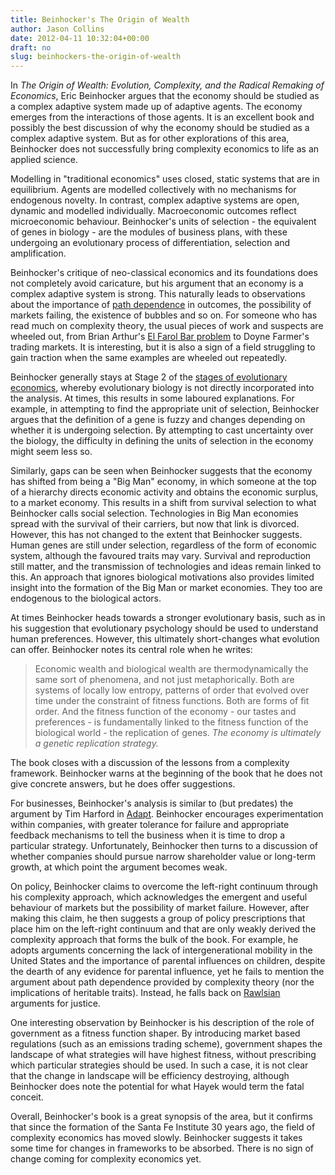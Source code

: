 ```yaml
---
title: Beinhocker's The Origin of Wealth
author: Jason Collins
date: 2012-04-11 10:32:04+00:00
draft: no
slug: beinhockers-the-origin-of-wealth
---
```


In *The Origin of Wealth: Evolution, Complexity, and the Radical Remaking of Economics*, Eric Beinhocker argues that the economy should be studied as a complex adaptive system made up of adaptive agents. The economy emerges from the interactions of those agents. It is an excellent book and possibly the best discussion of why the economy should be studied as a complex adaptive system. But as for other explorations of this area, Beinhocker does not successfully bring complexity economics to life as an applied science.

Modelling in "traditional economics" uses closed, static systems that are in equilibrium. Agents are modelled collectively with no mechanisms for endogenous novelty. In contrast, complex adaptive systems are open, dynamic and modelled individually. Macroeconomic outcomes reflect microeconomic behaviour. Beinhocker's units of selection - the equivalent of genes in biology - are the modules of business plans, with these undergoing an evolutionary process of differentiation, selection and amplification.

Beinhocker's critique of neo-classical economics and its foundations does not completely avoid caricature, but his argument that an economy is a complex adaptive system is strong. This naturally leads to observations about the importance of [path dependence](http://en.wikipedia.org/wiki/Path_dependence) in outcomes, the possibility of markets failing, the existence of bubbles and so on. For someone who has read much on complexity theory, the usual pieces of work and suspects are wheeled out, from Brian Arthur's [El Farol Bar problem](https://en.wikipedia.org/wiki/El_Farol_Bar_problem) to Doyne Farmer's trading markets. It is interesting, but it is also a sign of a field struggling to gain traction when the same examples are wheeled out repeatedly.

Beinhocker generally stays at Stage 2 of the [stages of evolutionary economics](https://www.jasoncollins.blog/the-three-stages-of-evolutionary-economics/), whereby evolutionary biology is not directly incorporated into the analysis. At times, this results in some laboured explanations. For example, in attempting to find the appropriate unit of selection, Beinhocker argues that the definition of a gene is fuzzy and changes depending on whether it is undergoing selection. By attempting to cast uncertainty over the biology, the difficulty in defining the units of selection in the economy might seem less so.

Similarly, gaps can be seen when Beinhocker suggests that the economy has shifted from being a "Big Man" economy, in which someone at the top of a hierarchy directs economic activity and obtains the economic surplus, to a market economy. This results in a shift from survival selection to what Beinhocker calls social selection. Technologies in Big Man economies spread with the survival of their carriers, but now that link is divorced. However, this has not changed to the extent that Beinhocker suggests. Human genes are still under selection, regardless of the form of economic system, although the favoured traits may vary. Survival and reproduction still matter, and the transmission of technologies and ideas remain linked to this. An approach that ignores biological motivations also provides limited insight into the formation of the Big Man or market economies. They too are endogenous to the biological actors.

At times Beinhocker heads towards a stronger evolutionary basis, such as in his suggestion that evolutionary psychology should be used to understand human preferences. However, this ultimately short-changes what evolution can offer. Beinhocker notes its central role when he writes:

>Economic wealth and biological wealth are thermodynamically the same sort of phenomena, and not just metaphorically. Both are systems of locally low entropy, patterns of order that evolved over time under the constraint of fitness functions. Both are forms of fit order. And the fitness function of the economy - our tastes and preferences - is fundamentally linked to the fitness function of the biological world - the replication of genes. *The economy is ultimately a genetic replication strategy.*

The book closes with a discussion of the lessons from a complexity framework. Beinhocker warns at the beginning of the book that he does not give concrete answers, but he does offer suggestions.

For businesses, Beinhocker's analysis is similar to (but predates) the argument by Tim Harford in [Adapt](https://www.jasoncollins.blog/harfords-adapt-why-success-always-starts-with-failure/). Beinhocker encourages experimentation within companies, with greater tolerance for failure and appropriate feedback mechanisms to tell the business when it is time to drop a particular strategy. Unfortunately, Beinhocker then turns to a discussion of whether companies should pursue narrow shareholder value or long-term growth, at which point the argument becomes weak.

On policy, Beinhocker claims to overcome the left-right continuum through his complexity approach, which acknowledges the emergent and useful behaviour of markets but the possibility of market failure. However, after making this claim, he then suggests a group of policy prescriptions that place him on the left-right continuum and that are only weakly derived the complexity approach that forms the bulk of the book. For example, he adopts arguments concerning the lack of intergenerational mobility in the United States and the importance of parental influences on children, despite the dearth of any evidence for parental influence, yet he fails to mention the argument about path dependence provided by complexity theory (nor the implications of heritable traits). Instead, he falls back on [Rawlsian](http://en.wikipedia.org/wiki/A_Theory_of_Justice) arguments for justice.

One interesting observation by Beinhocker is his description of the role of government as a fitness function shaper. By introducing market based regulations (such as an emissions trading scheme), government shapes the landscape of what strategies will have highest fitness, without prescribing which particular strategies should be used. In such a case, it is not clear that the change in landscape will be efficiency destroying, although Beinhocker does note the potential for what Hayek would term the fatal conceit.

Overall, Beinhocker's book is a great synopsis of the area, but it confirms that since the formation of the Santa Fe Institute 30 years ago, the field of complexity economics has moved slowly. Beinhocker suggests it takes some time for changes in frameworks to be absorbed. There is no sign of change coming for complexity economics yet.